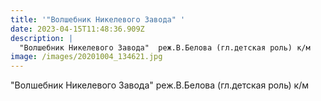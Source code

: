 ```yaml
---
title: '"Волшебник Никелевого Завода" '
date: 2023-04-15T11:48:36.909Z
description: |
  "Волшебник Никелевого Завода"  реж.В.Белова (гл.детская роль) к/м 
image: /images/20201004_134621.jpg
---
```

<!--StartFragment-->

"Волшебник Никелевого Завода" реж.В.Белова (гл.детская роль) к/м

<!--EndFragment-->